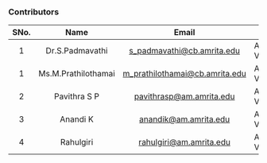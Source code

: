 ### Contributors

| SNo. |        Name         |             Email              |         Institute          |
| :--: | :-----------------: | :----------------------------: | :------------------------: |
|  1   |   Dr.S.Padmavathi   |   s_padmavathi@cb.amrita.edu   | Amrita Vishwa Vidyapeetham |
|  1   | Ms.M.Prathilothamai | m_prathilothamai@cb.amrita.edu | Amrita Vishwa Vidyapeetham |
|  2   |    Pavithra S P     |    pavithrasp@am.amrita.edu    | Amrita Vishwa Vidyapeetham |
|  3   |      Anandi K       |     anandik@am.amrita.edu      | Amrita Vishwa Vidyapeetham |
|  4   |      Rahulgiri      |    rahulgiri@am.amrita.edu     | Amrita Vishwa Vidyapeetham |
